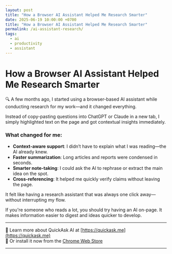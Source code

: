 ```yaml
---
layout: post
title: "How a Browser AI Assistant Helped Me Research Smarter"
date: 2025-06-19 10:00:00 +0700
title: "How a Browser AI Assistant Helped Me Research Smarter"
permalink: /ai-assistant-research/
tags:
  - ai
  - productivity
  - assistant
---
```

# How a Browser AI Assistant Helped Me Research Smarter

🔍 A few months ago, I started using a browser-based AI assistant while conducting research for my work—and it changed everything.

Instead of copy-pasting questions into ChatGPT or Claude in a new tab, I simply highlighted text on the page and got contextual insights immediately.

### What changed for me:

- **Context-aware support**: I didn’t have to explain what I was reading—the AI already knew.
- **Faster summarization**: Long articles and reports were condensed in seconds.
- **Smarter note-taking**: I could ask the AI to rephrase or extract the main idea on the spot.
- **Cross-referencing**: It helped me quickly verify claims without leaving the page.

It felt like having a research assistant that was always one click away—without interrupting my flow.

If you're someone who reads a lot, you should try having an AI on-page. It makes information easier to digest and ideas quicker to develop.

---

🔗 Learn more about QuickAsk AI at [https://quickask.me](https://quickask.me)  
🧩 Or install it now from the [Chrome Web Store](https://chromewebstore.google.com/detail/quickask-ai-d%E1%BB%8Bch-ho%E1%BA%B7c-h%E1%BB%8Fi/jnejgogaflifpdgecjfhpgdiabbeipag)

---
